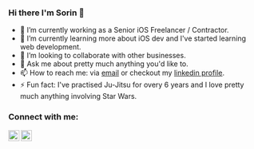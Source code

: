 ### Hi there I'm Sorin 👋

- 🔭 I’m currently working as a Senior iOS Freelancer / Contractor.
- 🌱 I’m currently learning more about iOS dev and I've started learning web development.
- 👯 I’m looking to collaborate with other businesses.
- 💬 Ask me about pretty much anything you'd like to.
- 📫 How to reach me: via [email][email] or checkout my [linkedin profile][linkedin].
- ⚡ Fun fact: I've practised Ju-Jitsu for overy 6 years and I love pretty much anything involving Star Wars.

### Connect with me:

[<img align="left" alt="Twitter" width="22px" src="https://cdn.jsdelivr.net/npm/simple-icons@v3/icons/twitter.svg" />][twitter]
[<img align="left" alt="LinkedIn" width="22px" src="https://cdn.jsdelivr.net/npm/simple-icons@v3/icons/linkedin.svg" />][linkedin]

<br/>


[twitter]: https://twitter.com/sorin_miroiu
[linkedin]: https://www.linkedin.com/in/sorin-miroiu/
[email]: sorinmiroiu.sm@gmail.com

